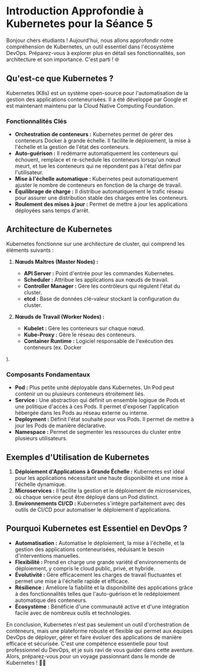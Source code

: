 # Introduction Approfondie à Kubernetes pour la Séance 5

Bonjour chers étudiants ! Aujourd'hui, nous allons approfondir notre compréhension de Kubernetes, un outil essentiel dans l'écosystème DevOps. Préparez-vous à explorer plus en détail ses fonctionnalités, son architecture et son importance. C'est parti ! 🌐

## Qu'est-ce que Kubernetes ?

Kubernetes (K8s) est un système open-source pour l'automatisation de la gestion des applications conteneurisées. Il a été développé par Google et est maintenant maintenu par la Cloud Native Computing Foundation.

### Fonctionnalités Clés
- **Orchestration de conteneurs :** Kubernetes permet de gérer des conteneurs Docker à grande échelle. Il facilite le déploiement, la mise à l'échelle et la gestion de l'état des conteneurs.
- **Auto-guérison :** Il redémarre automatiquement les conteneurs qui échouent, remplace et re-schedule les conteneurs lorsqu'un nœud meurt, et tue les conteneurs qui ne répondent pas à l'état défini par l'utilisateur.
- **Mise à l'échelle automatique :** Kubernetes peut automatiquement ajuster le nombre de conteneurs en fonction de la charge de travail.
- **Équilibrage de charge :** Il distribue automatiquement le trafic réseau pour assurer une distribution stable des charges entre les conteneurs.
- **Roulement des mises à jour :** Permet de mettre à jour les applications déployées sans temps d'arrêt.

## Architecture de Kubernetes

Kubernetes fonctionne sur une architecture de cluster, qui comprend les éléments suivants :

1. **Nœuds Maîtres (Master Nodes) :**
   - **API Server :** Point d'entrée pour les commandes Kubernetes.
   - **Scheduler :** Attribue les applications aux nœuds de travail.
   - **Controller Manager :** Gère les contrôleurs qui régulent l'état du cluster.
   - **etcd :** Base de données clé-valeur stockant la configuration du cluster.

2. **Nœuds de Travail (Worker Nodes) :**
   - **Kubelet :** Gère les conteneurs sur chaque nœud.
   - **Kube-Proxy :** Gère le réseau des conteneurs.
   - **Container Runtime :** Logiciel responsable de l'exécution des conteneurs (ex. Docker

).

### Composants Fondamentaux
- **Pod :** Plus petite unité déployable dans Kubernetes. Un Pod peut contenir un ou plusieurs conteneurs étroitement liés.
- **Service :** Une abstraction qui définit un ensemble logique de Pods et une politique d'accès à ces Pods. Il permet d'exposer l'application hébergée dans les Pods au réseau externe ou interne.
- **Deployment :** Définit l'état souhaité pour vos Pods. Il permet de mettre à jour les Pods de manière déclarative.
- **Namespace :** Permet de segmenter les ressources du cluster entre plusieurs utilisateurs.

## Exemples d'Utilisation de Kubernetes

1. **Déploiement d'Applications à Grande Échelle :** Kubernetes est idéal pour les applications nécessitant une haute disponibilité et une mise à l'échelle dynamique.
2. **Microservices :** Il facilite la gestion et le déploiement de microservices, où chaque service peut être déployé dans un Pod distinct.
3. **Environnements CI/CD :** Kubernetes s'intègre parfaitement avec des outils de CI/CD pour automatiser le déploiement d'applications.

## Pourquoi Kubernetes est Essentiel en DevOps ?

- **Automatisation :** Automatise le déploiement, la mise à l'échelle, et la gestion des applications conteneurisées, réduisant le besoin d'interventions manuelles.
- **Flexibilité :** Prend en charge une grande variété d'environnements de déploiement, y compris le cloud public, privé, et hybride.
- **Évolutivité :** Gère efficacement les charges de travail fluctuantes et permet une mise à l'échelle rapide et efficace.
- **Résilience :** Améliore la fiabilité et la disponibilité des applications grâce à des fonctionnalités telles que l'auto-guérison et le redéploiement automatique des conteneurs.
- **Écosystème :** Bénéficie d'une communauté active et d'une intégration facile avec de nombreux outils et technologies.

En conclusion, Kubernetes n'est pas seulement un outil d'orchestration de conteneurs, mais une plateforme robuste et flexible qui permet aux équipes DevOps de déployer, gérer et faire évoluer des applications de manière efficace et sécurisée. C'est une compétence essentielle pour tout professionnel du DevOps, et je suis ravi de vous guider dans cette aventure. Alors, préparez-vous pour un voyage passionnant dans le monde de Kubernetes ! 🌟🚀